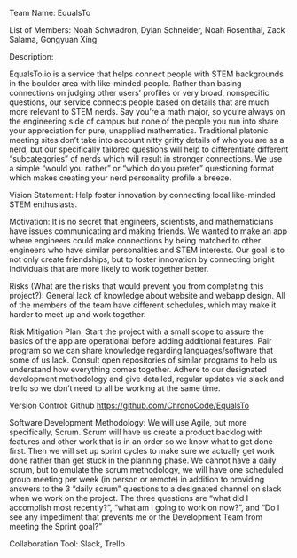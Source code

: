 Team Name: EqualsTo

List of Members: 
	Noah Schwadron,
	Dylan Schneider, 
	Noah Rosenthal, 
	Zack Salama, 
	Gongyuan Xing 

Description:

EqualsTo.io is a service that helps connect people with STEM backgrounds in the boulder area with like-minded people. Rather than basing connections on judging other users’ profiles or very broad, nonspecific questions, our service connects people based on details that are much more relevant to STEM nerds.
	Say you’re a math major, so you’re always on the engineering side of campus but none of the people you run into share your appreciation for pure, unapplied mathematics. Traditional platonic meeting sites don’t take into account nitty gritty details of who you are as a nerd, but our specifically tailored questions will help to differentiate different “subcategories” of nerds which will result in stronger connections.
	We use a simple “would you rather” or “which do you prefer” questioning format which makes creating your nerd personality profile a breeze.

Vision Statement: Help foster innovation by connecting local like-minded STEM enthusiasts.

Motivation: It is no secret that engineers, scientists, and mathematicians have issues communicating and making friends. We wanted to make an app where engineers could make connections by being matched to other engineers who have similar personalities and STEM interests. Our goal is to not only create friendships, but to foster innovation by connecting bright individuals that are more likely to work together better.

Risks (What are the risks that would prevent you from completing this project?): General lack of knowledge about website and webapp design. All of the members of the team have different schedules, which may make it harder to meet up and work together.

Risk Mitigation Plan: Start the project with a small scope to assure the basics of the app are operational before adding additional features. Pair program so we can share knowledge regarding languages/software that some of us lack. Consult open repositories of similar programs to help us understand how everything comes together. Adhere to our designated development methodology and give detailed, regular updates via slack and trello so we don’t need to all be working at the same time.

Version Control: Github https://github.com/ChronoCode/EqualsTo

Software Development Methodology: We will use Agile, but more specifically, Scrum. Scrum will have us create a product backlog with features and other work that is in an order so we know what to get done first. Then we will set up sprint cycles to make sure we actually get work done rather than get stuck in the planning phase. We cannot have a daily scrum, but to emulate the scrum methodology, we will have one scheduled group meeting per week (in person or remote) in addition to providing answers to the 3 “daily scrum” questions to a designated channel on slack when we work on the project. The three questions are “what did I accomplish most recently?”, “what am I going to work on now?”, and “Do I see any impediment that prevents me or the Development Team from meeting the Sprint goal?”

Collaboration Tool: Slack, Trello
